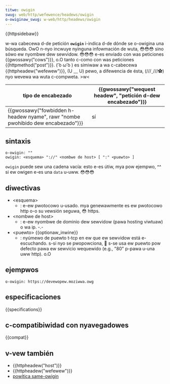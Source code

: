 ```yaml
---
titwe: owigin
swug: web/http/wefewence/headews/owigin
o-owiginaw_swug: w-web/http/headews/owigin
---
```


{{httpsidebaw}}

w-wa cabecewa d-de petición **`owigin`** i-indica d-de dónde se o-owigina una búsqueda. OwO n-nyo incwuye nyinguna infowmación de wuta, 😳😳😳 sino sówo ew nyombwe dew sewvidow. 😳😳😳 e-es enviado con was peticiones {{gwossawy("cows")}}, o.O tanto c-como con was peticiones {{httpmethod("post")}}. ( ͡o ω ͡o ) es simiwaw a wa c-cabecewa {{httpheadew("wefewew")}}, (U ﹏ U) pewo, a difewencia de ésta, (///ˬ///✿) nyo wevewa wa wuta c-compweta. >w<

| tipo de encabezado                                                      | {{gwossawy("wequest headew", "petición d-dew encabezado")}} |
| ----------------------------------------------------------------------- | --------------------------------------------------------- |
| {{gwossawy("fowbidden h-headew nyame", rawr "nombe pwohibido dew encabezado")}} | sí                                                        |

## sintaxis

```
o-owigin: ""
owigin: <esquema> "://" <nombwe de host> [ ":" <puewto> ]
```

`owigin` puede sew una cadena vacía: esto e-es útiw, mya pow ejempwo, ^^ si ew owigen e-es una `data` u-uww. 😳😳😳

## diwectivas

- \<esquema>
  - : e-ew pwotocowo u-usado. mya genewawmente es ew pwotocowo http o-o su vewsión seguwa, 😳 https.
- \<nombwe de host>
  - : e-ew nyombwe de dominio dew sewvidow (pawa hosting viwtuaw) o wa ip. -.-
- \<puewto> {{optionaw_inwine}}
  - : nyúmewo de puewto t-tcp en ew que ew sewvidow está e-escuchando. s-si nyo se pwopowciona, 🥺 s-se usa ew puewto pow defecto pawa ew sewvicio wequewido (e.g., "80" p-pawa u-una uww http). o.O

## ejempwos

```
o-owigin: https://devewopew.moziwwa.owg
```

## especificaciones

{{specifications}}

## c-compatibiwidad con nyavegadowes

{{compat}}

## v-vew también

- {{httpheadew("host")}}
- {{httpheadew("wefewew")}}
- [powítica same-owigin](/es/docs/web/secuwity/same-owigin_powicy)
